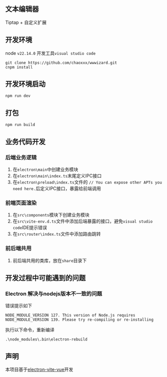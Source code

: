 ## 文本编辑器

Tiptap + 自定义扩展

## 开发环境

node `v22.14.0`
开发工具`visual studio code`

```
git clone https://github.com/chaoxxx/wwwizard.git
cnpm install
```

## 开发环境启动

```
npm run dev
```

## 打包

```
npm run build
```

## 业务代码开发

### 后端业务逻辑

1. 在`electron\main`中创建业务模块
1. 在`electron\main\index.ts`末尾定义IPC接口
1. 在`electron\preload\index.ts`文件的 `// You can expose other APTs you need here.`后定义IPC接口，暴露给前端调用

### 前端页面渲染

1. 在`src\components`模块下创建业务模块
1. 在`src\vite-env.d.ts`文件中添加后端暴露的接口，避免`visual studio code`IDE提示错误
1. 在`src\router\index.ts`文件中添加路由跳转

### 前后端共用

1. 前后端共用的类库，放在`share`目录下

## 开发过程中可能遇到的问题

### Electron 解决与nodejs版本不一致的问题

错误提示如下
```
NODE_MODULE_VERSION 127. This version of Node.js requires
NODE_MODULE_VERSION 139. Please try re-compiling or re-installing
```

执行以下命令，重新编译
```
.\node_modules\.bin\electron-rebuild
```

## 声明

本项目基于[electron-vite-vue](https://github.com/electron-vite/electron-vite-vue.git)开发
